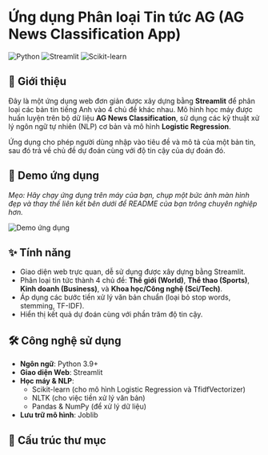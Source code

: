 # Ứng dụng Phân loại Tin tức AG (AG News Classification App)

![Python](https://img.shields.io/badge/Python-3.9%2B-blue.svg)
![Streamlit](https://img.shields.io/badge/Streamlit-1.35%2B-red.svg)
![Scikit-learn](https://img.shields.io/badge/scikit--learn-1.2%2B-orange.svg)

## 📖 Giới thiệu

Đây là một ứng dụng web đơn giản được xây dựng bằng **Streamlit** để phân loại các bản tin tiếng Anh vào 4 chủ đề khác nhau. Mô hình học máy được huấn luyện trên bộ dữ liệu **AG News Classification**, sử dụng các kỹ thuật xử lý ngôn ngữ tự nhiên (NLP) cơ bản và mô hình **Logistic Regression**.

Ứng dụng cho phép người dùng nhập vào tiêu đề và mô tả của một bản tin, sau đó trả về chủ đề dự đoán cùng với độ tin cậy của dự đoán đó.

## 📸 Demo ứng dụng

*Mẹo: Hãy chạy ứng dụng trên máy của bạn, chụp một bức ảnh màn hình đẹp và thay thế liên kết bên dưới để README của bạn trông chuyên nghiệp hơn.*


![Demo ứng dụng](https://github.com/user-attachments/assets/3593dd7d-add9-4bfe-9f1f-b5a00c69c9a7)

## ✨ Tính năng

-   Giao diện web trực quan, dễ sử dụng được xây dựng bằng Streamlit.
-   Phân loại tin tức thành 4 chủ đề: **Thế giới (World)**, **Thể thao (Sports)**, **Kinh doanh (Business)**, và **Khoa học/Công nghệ (Sci/Tech)**.
-   Áp dụng các bước tiền xử lý văn bản chuẩn (loại bỏ stop words, stemming, TF-IDF).
-   Hiển thị kết quả dự đoán cùng với phần trăm độ tin cậy.

## 🛠️ Công nghệ sử dụng

-   **Ngôn ngữ**: Python 3.9+
-   **Giao diện Web**: Streamlit
-   **Học máy & NLP**:
    -   Scikit-learn (cho mô hình Logistic Regression và TfidfVectorizer)
    -   NLTK (cho việc tiền xử lý văn bản)
    -   Pandas & NumPy (để xử lý dữ liệu)
-   **Lưu trữ mô hình**: Joblib

## 📂 Cấu trúc thư mục
